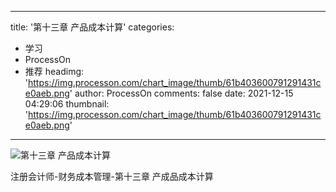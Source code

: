 
---
title: '第十三章 产品成本计算'
categories: 
 - 学习
 - ProcessOn
 - 推荐
headimg: 'https://img.processon.com/chart_image/thumb/61b403600791291431ce0aeb.png'
author: ProcessOn
comments: false
date: 2021-12-15 04:29:06
thumbnail: 'https://img.processon.com/chart_image/thumb/61b403600791291431ce0aeb.png'
---

<div>   
<img class="thumb" alt="第十三章 产品成本计算" src="https://img.processon.com/chart_image/thumb/61b403600791291431ce0aeb.png" referrerpolicy="no-referrer">
<p>注册会计师-财务成本管理-第十三章 产成品成本计算</p>  
</div>
            
